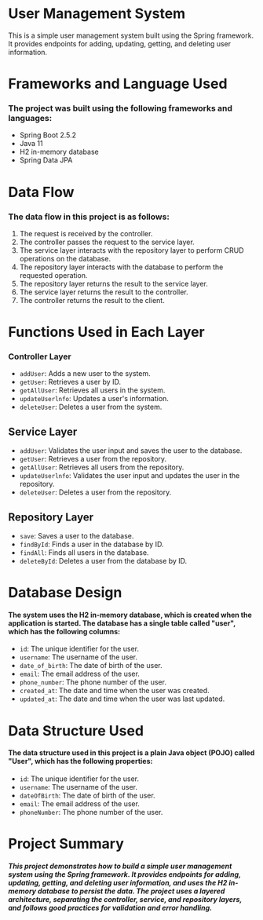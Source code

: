 
# User Management System
This is a simple user management system built using the Spring framework. It provides endpoints for adding, updating, getting, and deleting user information.

# Frameworks and Language Used
### The project was built using the following frameworks and languages:

- Spring Boot 2.5.2
- Java 11
- H2 in-memory database
- Spring Data JPA

# Data Flow
### The data flow in this project is as follows:

1. The request is received by the controller.
2. The controller passes the request to the service layer.
3. The service layer interacts with the repository layer to perform CRUD operations on the database.
4. The repository layer interacts with the database to perform the requested operation.
5. The repository layer returns the result to the service layer.
6. The service layer returns the result to the controller.
7. The controller returns the result to the client.

# Functions Used in Each Layer
### Controller Layer
- `addUser`: Adds a new user to the system.
- `getUser`: Retrieves a user by ID.
- `getAllUser`: Retrieves all users in the system.
- `updateUserlnfo`: Updates a user's information.
- `deleteUser`: Deletes a user from the system.

## Service Layer
- `addUser`: Validates the user input and saves the user to the database.
- `getUser`: Retrieves a user from the repository.
- `getAllUser`: Retrieves all users from the repository.
- `updateUserlnfo`: Validates the user input and updates the user in the repository.
- `deleteUser`: Deletes a user from the repository.

## Repository Layer
- `save`: Saves a user to the database.
- `findById`: Finds a user in the database by ID.
- `findAll`: Finds all users in the database.
- `deleteById`: Deletes a user from the database by ID.


# Database Design
#### The system uses the H2 in-memory database, which is created when the application is started. The database has a single table called "user", which has the following columns:

- `id`: The unique identifier for the user.
- `username`: The username of the user.
- `date_of_birth`: The date of birth of the user.
- `email`: The email address of the user.
- `phone_number`: The phone number of the user.
- `created_at`: The date and time when the user was created.
- `updated_at`: The date and time when the user was last updated.

# Data Structure Used
#### The data structure used in this project is a plain Java object (POJO) called "User", which has the following properties:

- `id`: The unique identifier for the user.
- `username`: The username of the user.
- `dateOfBirth`: The date of birth of the user.
- `email`: The email address of the user.
- `phoneNumber`: The phone number of the user.


# Project Summary
##### This project demonstrates how to build a simple user management system using the Spring framework. It provides endpoints for adding, updating, getting, and deleting user information, and uses the H2 in-memory database to persist the data. The project uses a layered architecture, separating the controller, service, and repository layers, and follows good practices for validation and error handling.


